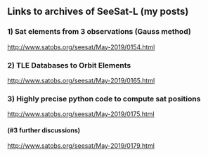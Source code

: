 ## Links to archives of SeeSat-L (my posts)

### 1) Sat elements from 3 observations (Gauss method) 
http://www.satobs.org/seesat/May-2019/0154.html

### 2) TLE Databases to Orbit Elements 
http://www.satobs.org/seesat/May-2019/0165.html

### 3) Highly precise python code to compute sat positions 
http://www.satobs.org/seesat/May-2019/0175.html

#### (#3 further discussions)
http://www.satobs.org/seesat/May-2019/0179.html

